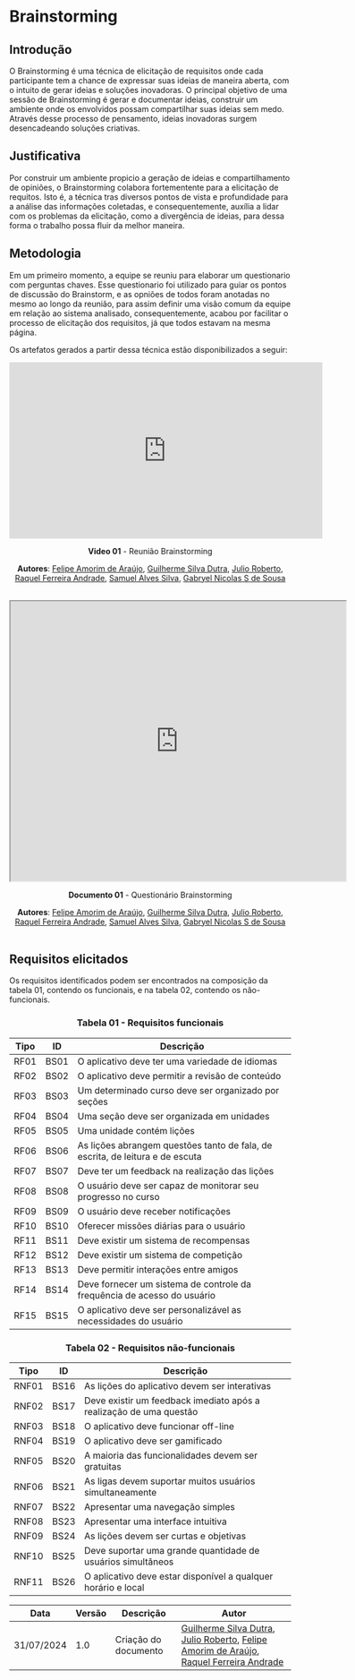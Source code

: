 # Brainstorming

## Introdução

O Brainstorming é uma técnica de elicitação de requisitos onde cada participante tem a chance de expressar suas ideias de maneira aberta, com o intuito de gerar ideias e soluções inovadoras. O principal objetivo  de uma sessão de Brainstorming é gerar e documentar ideias, construir um  ambiente onde os  envolvidos possam compartilhar suas ideias sem medo. Através desse processo de  pensamento, ideias inovadoras surgem desencadeando soluções criativas.

## Justificativa

Por construir um ambiente  propicio  a geração  de ideias e compartilhamento  de opiniões, o  Brainstorming colabora fortementente para a elicitação de requitos. Isto é,  a técnica tras diversos pontos  de  vista e  profundidade para a  análise das  informações  coletadas, e consequentemente, auxília a lidar com os problemas da elicitação, como  a divergência de ideias, para dessa forma o trabalho  possa fluir da  melhor  maneira.

## Metodologia

Em um primeiro  momento, a equipe se reuniu para elaborar um questionario com perguntas chaves. Esse questionario foi utilizado para guiar os pontos de discussão do Brainstorm, e as opniões de todos foram anotadas no mesmo ao longo da reunião, para assim definir uma visão comum da equipe em relação ao sistema analisado, consequentemente, acabou por facilitar o processo de elicitação dos requisitos, já que todos estavam na mesma página.

Os artefatos gerados a partir dessa técnica estão disponibilizados a seguir:
<center>
<iframe width="560" height="315" src="https://www.youtube.com/embed/3B68DaGgxew?si=DnQwxuE63JRZ3N5m" title="YouTube video player" frameborder="0" allow="accelerometer; autoplay; clipboard-write; encrypted-media; gyroscope; picture-in-picture; web-share" referrerpolicy="strict-origin-when-cross-origin" allowfullscreen></iframe>

**Video 01** - Reunião Brainstorming

**Autores**: [Felipe Amorim de Araújo](https://github.com/lipeaaraujo), [Guilherme Silva Dutra](https://github.com/GuiDutra21), [Julio Roberto](https://github.com/JulioR2022), [Raquel Ferreira Andrade](https://github.com/raquel-andrade), [Samuel Alves Silva](https://github.com/samuelalvess), [Gabryel Nicolas S de Sousa](https://github.com/gabryelns)
<br></br>

</center>

<center>
<iframe src="https://drive.google.com/file/d/17q6rHpNhTjfEV-USrC6Pl5ev9xbgxVq3/preview" width="600" height="500"></iframe>

**Documento 01** - Questionário Brainstorming

**Autores**: [Felipe Amorim de Araújo](https://github.com/lipeaaraujo), [Guilherme Silva Dutra](https://github.com/GuiDutra21), [Julio Roberto](https://github.com/JulioR2022), [Raquel Ferreira Andrade](https://github.com/raquel-andrade), [Samuel Alves Silva](https://github.com/samuelalvess), [Gabryel Nicolas S de Sousa](https://github.com/gabryelns)
<br></br>
</center>

## Requisitos elicitados

Os requisitos identificados podem ser encontrados na composição da tabela 01, contendo os funcionais, e na tabela 02, contendo os não-funcionais.

<center>

### Tabela 01 - Requisitos funcionais

| Tipo | ID | Descrição |
| - | - | - |
| RF01 | BS01 | O aplicativo deve ter uma variedade de idiomas   |
| RF02 | BS02 | O aplicativo deve permitir a revisão de conteúdo  |
| RF03 | BS03 | Um determinado curso deve ser organizado por seções  |
| RF04 | BS04 | Uma seção deve ser organizada em unidades  |
| RF05 | BS05 | Uma unidade contém lições  |
| RF06 | BS06 | As lições abrangem questões tanto de fala, de escrita, de leitura e de escuta  |
| RF07 | BS07 | Deve ter um feedback na realização das lições  |
| RF08 | BS08 | O usuário deve ser capaz de monitorar seu progresso no curso  |
| RF09 | BS09 | O usuário deve receber notificações  |
| RF10 | BS10 | Oferecer missões diárias para o usuário  |
| RF11 | BS11 | Deve existir um sistema de recompensas  |
| RF12 | BS12 | Deve existir um sistema de competição  |
| RF13 | BS13 | Deve permitir interações entre amigos  |
| RF14 | BS14 | Deve fornecer um sistema de controle da frequência de acesso do usuário  |
| RF15 | BS15 | O aplicativo deve ser personalizável as necessidades do usuário |

### Tabela 02 - Requisitos não-funcionais

| Tipo | ID | Descrição |
| - | - | - |
| RNF01 | BS16 | As lições do aplicativo devem ser interativas |
| RNF02 | BS17 | Deve existir um feedback imediato após a realização de uma questão |
| RNF03 | BS18 | O aplicativo deve funcionar off-line  |
| RNF04 | BS19 | O aplicativo deve ser gamificado  |
| RNF05 | BS20 | A maioria das funcionalidades devem ser gratuitas |
| RNF06 | BS21 | As ligas devem suportar muitos usuários simultaneamente  |
| RNF07 | BS22 | Apresentar uma navegação simples  |
| RNF08 | BS23 | Apresentar uma interface intuitiva  |
| RNF09 | BS24 | As lições devem ser curtas e objetivas   |
| RNF10 | BS25 | Deve suportar uma grande quantidade de usuários simultâneos   |
| RNF11 | BS26 | O aplicativo deve estar disponível a qualquer horário e local  |

| Data | Versão | Descrição | Autor |
| ---- | ------ | --------- | ----- |
| 31/07/2024 | 1.0 | Criação do documento | [Guilherme Silva Dutra](https://github.com/GuiDutra21), [Julio Roberto](https://github.com/JulioR2022), [Felipe Amorim de Araújo](https://github.com/lipeaaraujo), [Raquel Ferreira Andrade](https://github.com/raquel-andrade) |

</center>



